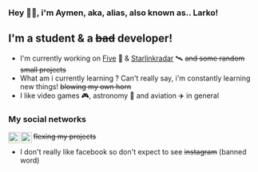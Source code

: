 ### Hey 👋🏼, i'm Aymen, aka, alias, also known as.. Larko!

## I'm a student & a ~~bad~~ developer!
- I'm currently working on [Five][five] 🤖 & [Starlinkradar][slr] 🛰 ~~and some random small projects~~ 
- What am i currently learning ? Can't really say, i'm constantly learning new things! ~~blowing my own horn~~
- I like video games 🎮, astronomy 🌌 and aviation ✈️ in general

### My social networks
[<img align="left" width="22px" src="https://aymdj.me/favicon.ico"/>][aymdj] ~~flexing my projects~~
[<img align="left" width="22px" src="https://upload.wikimedia.org/wikipedia/fr/archive/c/c8/20160903181213%21Twitter_Bird.svg"/>][twitter]
- I don't really like facebook so don't expect to see ~~instagram~~ (banned word)
<br/>



[five]: https://github.com/Five-bot
[slr]: https://github.com/Starlinkradar
[aymdj]: https://aymdj.me/
[twitter]: https://twitter.com/aym_dm